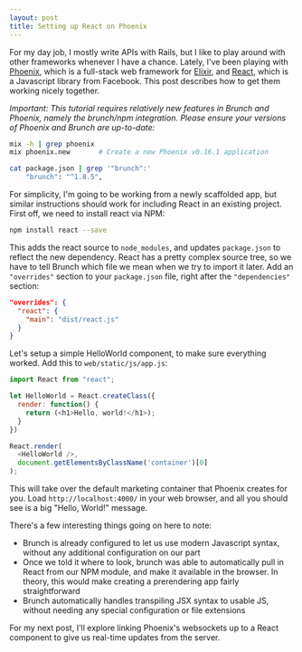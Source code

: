 ```yaml
---
layout: post
title: Setting up React on Phoenix
---
```


For my day job, I mostly write APIs with Rails, but I like to play around with other frameworks whenever I have a chance.  Lately, I've been playing with [Phoenix](http://phoenixframework.org/), which is a full-stack web framework for [Elixir](http://elixir-lang.org/), and [React](http://facebook.github.io/react/), which is a Javascript library from Facebook. This post describes how to get them working nicely together.

*Important: This tutorial requires relatively new features in Brunch and Phoenix, namely the brunch/npm integration. Please ensure your versions of Phoenix and Brunch are up-to-date:*

```bash
mix -h | grep phoenix
mix phoenix.new       # Create a new Phoenix v0.16.1 application

cat package.json | grep '"brunch":'
    "brunch": "^1.8.5",
```

For simplicity, I'm going to be working from a newly scaffolded app, but similar instructions should work for including React in an existing project. First off, we need to install react via NPM:

```bash
npm install react --save
```

This adds the react source to `node_modules`, and updates `package.json` to reflect the new dependency. React has a pretty complex source tree, so we have to tell Brunch which file we mean when we try to import it later. Add an `"overrides"` section to your `package.json` file, right after the `"dependencies"` section:

```json
"overrides": {
  "react": {
    "main": "dist/react.js"
  }
}
```

Let's setup a simple HelloWorld component, to make sure everything worked. Add this to `web/static/js/app.js`:

```javascript
import React from "react";

let HelloWorld = React.createClass({
  render: function() {
    return (<h1>Hello, world!</h1>);
  }
})

React.render(
  <HelloWorld />,
  document.getElementsByClassName('container')[0]
);
```

This will take over the default marketing container that Phoenix creates for you. Load `http://localhost:4000/` in your web browser, and all you should see is a big "Hello, World!" message.

There's a few interesting things going on here to note:

  - Brunch is already configured to let us use modern Javascript syntax, without any additional configuration on our part
  - Once we told it where to look, brunch was able to automatically pull in React from our NPM module, and make it available in the browser. In theory, this would make creating a prerendering app fairly straightforward
  - Brunch automatically handles transpiling JSX syntax to usable JS, without needing any special configuration or file extensions

For my next post, I'll explore linking Phoenix's websockets up to a React component to give us real-time updates from the server.
